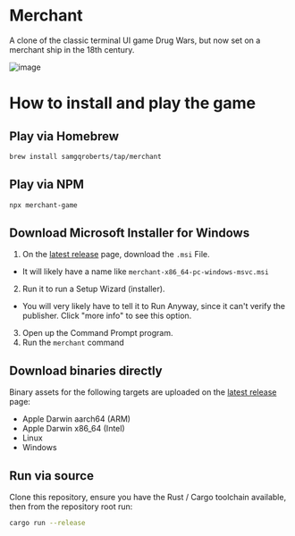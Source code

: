 # Merchant

A clone of the classic terminal UI game Drug Wars, but now set on a merchant ship in the 18th century.

![image](https://github.com/user-attachments/assets/79e77491-9485-4939-aadb-315563fa2cd2)

# How to install and play the game

## Play via Homebrew

```sh
brew install samgqroberts/tap/merchant
```

## Play via NPM

```sh
npx merchant-game
```

## Download Microsoft Installer for Windows

1. On the [latest release](https://github.com/samgqroberts/merchant/releases/latest) page, download the `.msi` File.
  - It will likely have a name like `merchant-x86_64-pc-windows-msvc.msi`
2. Run it to run a Setup Wizard (installer).
  - You will very likely have to tell it to Run Anyway, since it can't verify the publisher. Click "more info" to see this option.
3. Open up the Command Prompt program.
4. Run the `merchant` command

## Download binaries directly

Binary assets for the following targets are uploaded on the [latest release](https://github.com/samgqroberts/merchant/releases/latest) page:
* Apple Darwin aarch64 (ARM)
* Apple Darwin x86_64 (Intel)
* Linux
* Windows

## Run via source

Clone this repository, ensure you have the Rust / Cargo toolchain available, then from the repository root run:

```sh
cargo run --release
```